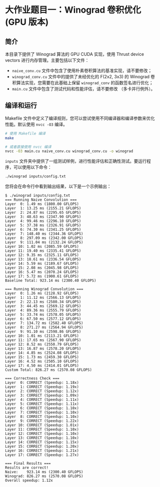# 大作业题目一：Winograd 卷积优化 (GPU 版本)

## 简介
本目录下提供了 Winograd 算法的 GPU CUDA 实现，使用 Thrust device vectors 进行内存管理。主要包括以下文件：

- `naive_conv.cu` 文件中包含了使用朴素卷积算法的基准实现，请不要修改；
- `winograd_conv.cu` 文件中的提供了未经优化的 F(2x2, 3x3) 的 Winograd 卷积算法实现，您需要在此基础上保留 `winograd_conv` 的函数签名进行优化；
- `main.cu` 文件中包含了测试代码和性能评估，请不要修改 （多卡并行例外）。

## 编译和运行
Makefile 文件中定义了编译规则，您可以尝试使用不同编译器和编译参数来优化性能。默认使用 `nvcc -O3` 编译。

```bash
# 使用 Makefile 编译
make

# 或者直接使用 nvcc 编译
nvcc -O3 main.cu naive_conv.cu winograd_conv.cu -o winograd
```

`inputs` 文件夹中提供了一组测试样例，进行性能评估和正确性测试。要运行程序，可以使用以下命令：

```bash
./winograd inputs/config.txt
```

您将会在命令行中看到输出结果，以下是一个示例输出：

```
$ ./winograd inputs/config.txt 
=== Running Naive Convolution ===
Layer  0: 1.49 ms (1800.00 GFLOPS)
Layer  1: 13.25 ms (2155.21 GFLOPS)
Layer  2: 24.87 ms (2295.65 GFLOPS)
Layer  3: 48.63 ms (2347.90 GFLOPS)
Layer  4: 99.46 ms (2296.10 GFLOPS)
Layer  5: 37.38 ms (2326.91 GFLOPS)
Layer  6: 74.30 ms (2341.25 GFLOPS)
Layer  7: 148.40 ms (2344.36 GFLOPS)
Layer  8: 297.09 ms (2342.00 GFLOPS)
Layer  9: 111.04 ms (2132.24 GFLOPS)
Layer 10: 1.02 ms (2085.59 GFLOPS)
Layer 11: 19.40 ms (2335.41 GFLOPS)
Layer 12: 9.35 ms (2325.11 GFLOPS)
Layer 13: 18.61 ms (2336.54 GFLOPS)
Layer 14: 5.59 ms (2189.67 GFLOPS)
Layer 15: 2.08 ms (2045.98 GFLOPS)
Layer 16: 5.47 ms (2070.24 GFLOPS)
Layer 17: 5.72 ms (1900.61 GFLOPS)
Baseline Total: 923.14 ms (2300.40 GFLOPS)

=== Running Winograd Convolution ===
Layer  0: 1.26 ms (2128.92 GFLOPS)
Layer  1: 11.12 ms (2566.13 GFLOPS)
Layer  2: 22.13 ms (2580.34 GFLOPS)
Layer  3: 44.45 ms (2569.12 GFLOPS)
Layer  4: 89.36 ms (2555.79 GFLOPS)
Layer  5: 33.74 ms (2578.05 GFLOPS)
Layer  6: 67.50 ms (2577.12 GFLOPS)
Layer  7: 134.72 ms (2582.40 GFLOPS)
Layer  8: 271.27 ms (2564.94 GFLOPS)
Layer  9: 91.10 ms (2598.86 GFLOPS)
Layer 10: 1.01 ms (2113.21 GFLOPS)
Layer 11: 17.65 ms (2567.90 GFLOPS)
Layer 12: 8.52 ms (2550.79 GFLOPS)
Layer 13: 16.87 ms (2578.20 GFLOPS)
Layer 14: 4.85 ms (2524.08 GFLOPS)
Layer 15: 1.73 ms (2459.30 GFLOPS)
Layer 16: 4.52 ms (2505.10 GFLOPS)
Layer 17: 4.50 ms (2414.01 GFLOPS)
Custom Total: 826.27 ms (2570.08 GFLOPS)

=== Correctness Check ===
Layer  0: CORRECT (Speedup: 1.18x)
Layer  1: CORRECT (Speedup: 1.19x)
Layer  2: CORRECT (Speedup: 1.12x)
Layer  3: CORRECT (Speedup: 1.09x)
Layer  4: CORRECT (Speedup: 1.11x)
Layer  5: CORRECT (Speedup: 1.11x)
Layer  6: CORRECT (Speedup: 1.10x)
Layer  7: CORRECT (Speedup: 1.10x)
Layer  8: CORRECT (Speedup: 1.10x)
Layer  9: CORRECT (Speedup: 1.22x)
Layer 10: CORRECT (Speedup: 1.01x)
Layer 11: CORRECT (Speedup: 1.10x)
Layer 12: CORRECT (Speedup: 1.10x)
Layer 13: CORRECT (Speedup: 1.10x)
Layer 14: CORRECT (Speedup: 1.15x)
Layer 15: CORRECT (Speedup: 1.20x)
Layer 16: CORRECT (Speedup: 1.21x)
Layer 17: CORRECT (Speedup: 1.27x)

=== Final Results ===
Results are correct!
Naive:    923.14 ms (2300.40 GFLOPS)
Winograd: 826.27 ms (2570.08 GFLOPS)
Overall speedup: 1.12x
```